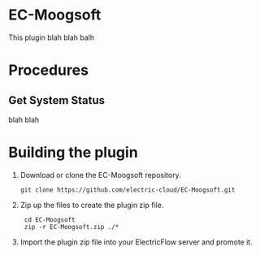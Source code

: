 # EC-Moogsoft

This plugin blah blah balh


# Procedures

## Get System Status

blah blah



# Building the plugin
1. Download or clone the EC-Moogsoft repository.

    ```
    git clone https://github.com/electric-cloud/EC-Moogsoft.git
    ```

5. Zip up the files to create the plugin zip file.

    ```
     cd EC-Moogsoft
     zip -r EC-Moogsoft.zip ./*
    ```

6. Import the plugin zip file into your ElectricFlow server and promote it.
